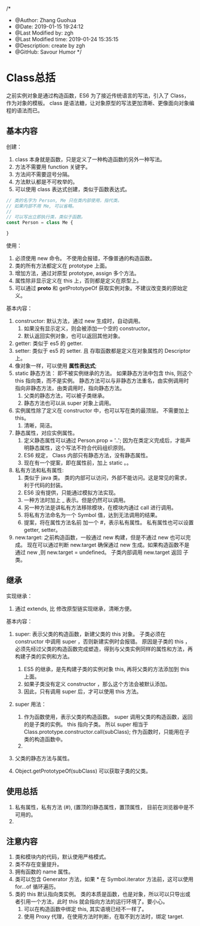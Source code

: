 /*
* @Author: Zhang Guohua
* @Date:   2019-01-15 19:24:12
* @Last Modified by:   zgh
* @Last Modified time: 2019-01-24 15:35:15
* @Description: create by zgh
* @GitHub: Savour Humor
*/
# Class总括
之前实例对象是通过构造函数，ES6 为了接近传统语言的写法，引入了 Class，作为对象的模板。 class 是语法糖，让对象原型的写法更加清晰、更像面向对象编程的语法而已。 

## 基本内容
创建：

1. class 本身就是函数，只是定义了一种构造函数的另外一种写法。 
2. 方法不需要用 function 关键字。
3. 方法间不需要逗号分隔。
4. 方法默认都是不可枚举的。
5. 可以使用 class 表达式创建，类似于函数表达式。
```js
// 类的名字为 Person, Me 只在类内部使用，指代类。
// 如果内部不用 Me, 可以省略。
// 
// 可以写出立即执行类，类似于函数。
const Person = class Me {

}
```

使用：

1. 必须使用 new 命令。 不使用会报错，不像普通的构造函数。
2. 类的所有方法都定义在 prototype 上面。
3. 增加方法，通过对原型 prototype, assign 多个方法。
4. 属性除非显示定义在 this 上，否则都是定义在原型上。
5. 可以通过 __proto__ 和 getPrototypeOf 获取实例对象。不建议改变类的原始定义。

基本内容：

1. constructor: 默认方法，通过 new 生成时，自动调用。
    1. 如果没有显示定义，则会被添加一个空的 constructor。
    2. 默认返回实例对象，也可以返回其他对象。
2. getter: 类似于 es5 的 getter.
3. setter: 类似于 es5 的 setter. 且 存取函数都是定义在对象属性的 Descriptor 上。
4. 像对象一样，可以使用 **属性表达式**;
5. static 静态方法： 即不被实例继承的方法。 如果静态方法中包含 this, 则这个 this 指向类，而不是实例。 静态方法可以与非静态方法重名，由实例调用时 指向非静态方法，由类调用时，指向静态方法。
    1. 父类的静态方法，可以被子类继承。
    2. 静态方法也可以从 super 对象上调用。
6. 实例属性除了定义在 constructor 中，也可以写在类的最顶层。 不需要加上 this。
    1. 清晰，简洁。
7. 静态属性，对应实例属性。
    1. 定义静态属性可以通过 Person.prop = '..'; 因为在类定义完成后，才能声明静态属性，这个写法不符合代码组织原则。
    2. ES6 规定， Class 内部只有静态方法，没有静态属性。
    3. 现在有一个提案，即在属性前，加上 static 。。
8. 私有方法和私有属性:
    1. 类似于 java 类。 类的内部可以访问，外部不能访问。这是常见的需求，利于代码的封装。
    2. ES6 没有提供，只能通过模拟方法实现。
    3. 一种方法时加上 _ 表示。但是仍然可以调用。
    4. 另一种方法是讲私有方法移除模块，在模块内通过 call 进行调用。
    5. 将私有方法命名为一个 Symbol 值，达到无法调用的结果。
    6. 提案，将在属性方法名前 加一个 #，表示私有属性。 私有属性也可以设置 getter, setter。
9. new.target: 之前构造函数，一般通过 new 构建，但是不通过 new 也可以完成。 现在可以通过判断 new.target 确保通过 new 生成。如果构造函数不是通过 new ,则 new.target = undefined。 子类内部调用 new.target 返回 子类。

## 继承

实现继承：

1. 通过 extends, 比 修改原型链实现继承，清晰方便。

基本内容：

1. super: 表示父类的构造函数，新建父类的 this 对象。 子类必须在 constructor 中调用 super ，否则新建实例时会报错。 原因是子类的 this ，必须先经过父类的构造函数完成塑造，得到与父类实例同样的属性和方法，再构建子类的实例和方法。
    1. ES5 的继承，是先构建子类的实例对象 this, 再将父类的方法添加到 this 上面。
    2. 如果子类没有定义 constructor ，那么这个方法会被默认添加。
    3. 因此，只有调用 super 后，才可以使用 this 方法。
2. super 用法：
    1. 作为函数使用，表示父类的构造函数。 super 调用父类的构造函数，返回的是子类的实例。 this 指向子类。 所以 super 相当于 Class.prototype.constructor.call(subClass); 作为函数时，只能用在子类的构造函数中。
    2. 

2. 父类的静态方法与属性。
3. Object.getPrototypeOf(subClass) 可以获取子类的父类。

## 使用总括
1. 私有属性，私有方法 (#), (置顶的)静态属性，置顶属性， 目前在浏览器中是不可用的。 
2. 

## 注意内容
1. 类和模块内的代码，默认使用严格模式。
2. 类不存在变量提升。
3. 拥有函数的 name 属性。
4. 类可以包含 Generator 方法，如果 * 在 Symbol.iterator 方法前，这可以使用 for...of 循环遍历。
5. 类的 this 默认指向类实例。 类的本质是函数，也是对象，所以可以只导出或者引用一个方法，此时 this 就会指向方法的运行环境了。要小心。
    1. 可以在构造函数中绑定 this, 其实语境已经不一样了。
    2. 使用 Proxy 代理，在使用方法时判断，在取不到方法时，绑定 target.